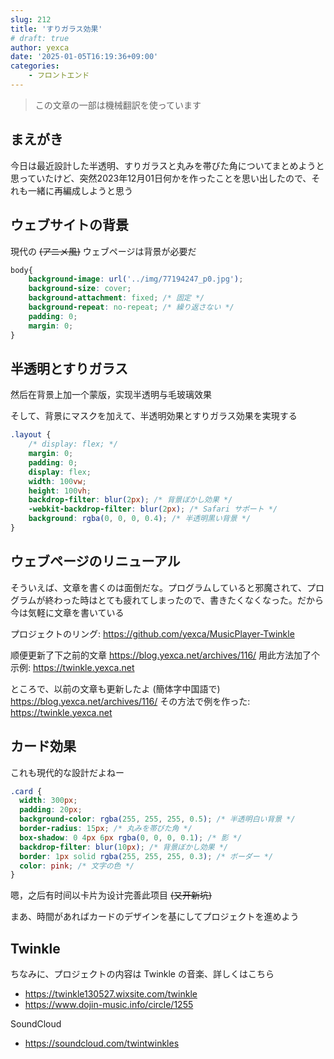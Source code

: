 ```yaml
---
slug: 212
title: 'すりガラス効果'
# draft: true
author: yexca
date: '2025-01-05T16:19:36+09:00'
categories:
    - フロントエンド
---
```


> この文章の一部は機械翻訳を使っています

## まえがき

今日は最近設計した半透明、すりガラスと丸みを帯びた角についてまとめようと思っていたけど、突然2023年12月01日何かを作ったことを思い出したので、それも一緒に再編成しようと思う

## ウェブサイトの背景

現代の ~~(アニメ風)~~ ウェブページは背景が必要だ

```css
body{
    background-image: url('../img/77194247_p0.jpg');
    background-size: cover;
    background-attachment: fixed; /* 固定 */
    background-repeat: no-repeat; /* 繰り返さない */
    padding: 0;
    margin: 0;
}
```

## 半透明とすりガラス

然后在背景上加一个蒙版，实现半透明与毛玻璃效果

そして、背景にマスクを加えて、半透明効果とすりガラス効果を実現する

```css
.layout {
    /* display: flex; */
    margin: 0;
    padding: 0;
    display: flex;
    width: 100vw;
    height: 100vh;
    backdrop-filter: blur(2px); /* 背景ぼかし効果 */
    -webkit-backdrop-filter: blur(2px); /* Safari サポート */
    background: rgba(0, 0, 0, 0.4); /* 半透明黒い背景 */
}
```

## ウェブページのリニューアル

そういえば、文章を書くのは面倒だな。プログラムしていると邪魔されて、プログラムが終わった時はとても疲れてしまったので、書きたくなくなった。だから今は気軽に文章を書いている

プロジェクトのリング: <https://github.com/yexca/MusicPlayer-Twinkle>

顺便更新了下之前的文章 <https://blog.yexca.net/archives/116/> 用此方法加了个示例: <https://twinkle.yexca.net>

ところで、以前の文章も更新したよ (簡体字中国語で) <https://blog.yexca.net/archives/116/> その方法で例を作った: <https://twinkle.yexca.net>

## カード効果

これも現代的な設計だよねー

```css
.card {
  width: 300px;
  padding: 20px;
  background-color: rgba(255, 255, 255, 0.5); /* 半透明白い背景 */
  border-radius: 15px; /* 丸みを帯びた角 */
  box-shadow: 0 4px 6px rgba(0, 0, 0, 0.1); /* 影 */
  backdrop-filter: blur(10px); /* 背景ぼかし効果 */
  border: 1px solid rgba(255, 255, 255, 0.3); /* ボーダー */
  color: pink; /* 文字の色 */
}
```

嗯，之后有时间以卡片为设计完善此项目 ~~(又开新坑)~~

まあ、時間があればカードのデザインを基にしてプロジェクトを進めよう

## Twinkle

ちなみに、プロジェクトの内容は Twinkle の音楽、詳しくはこちら

* <https://twinkle130527.wixsite.com/twinkle>
* <https://www.dojin-music.info/circle/1255>

SoundCloud

* <https://soundcloud.com/twintwinkles>
